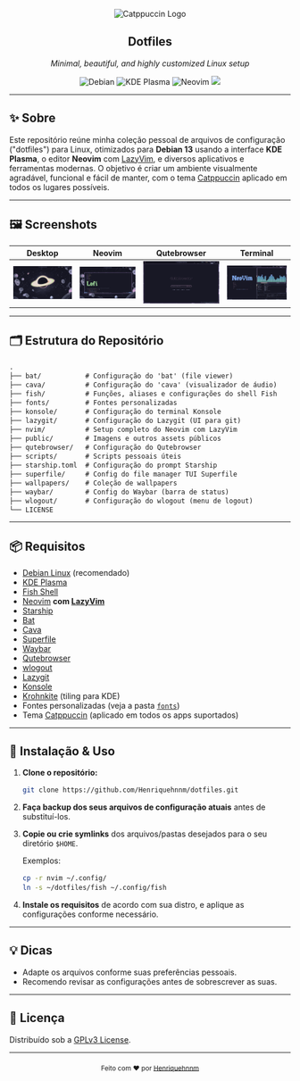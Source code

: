 <p align="center">
  <img src="https://raw.githubusercontent.com/catppuccin/catppuccin/main/assets/logos/exports/1544x1544_circle.png" width="100" alt="Catppuccin Logo"/>
  <h2 align="center">Dotfiles</h2>
  <p align="center"><em>Minimal, beautiful, and highly customized Linux setup</em></p>
</p>

<p align="center">
  <img alt="Debian" src="https://img.shields.io/badge/Debian-13-313244?style=for-the-badge&logo=debian&logoColor=f38ba8&labelColor=1e1e2e"/>
  <img alt="KDE Plasma" src="https://img.shields.io/badge/KDE-Plasma-313244?style=for-the-badge&logo=kde&logoColor=89b4fa&labelColor=1e1e2e"/>
  <img alt="Neovim" src="https://img.shields.io/badge/Neovim-313244?style=for-the-badge&logo=neovim&logoColor=a6e3a1&labelColor=1e1e2e"/>
  <a href="https://catppuccin.com/">
    <img src="https://img.shields.io/badge/theme-catppuccin-313244?style=for-the-badge&logo=catppuccin&logoColor=f5e0dc&labelColor=1e1e2e"/>
  </a>
</p>

---

## ✨ Sobre

Este repositório reúne minha coleção pessoal de arquivos de configuração ("dotfiles") para Linux, otimizados para **Debian 13** usando a interface **KDE Plasma**, o editor **Neovim** com [LazyVim](https://www.lazyvim.org/), e diversos aplicativos e ferramentas modernas. O objetivo é criar um ambiente visualmente agradável, funcional e fácil de manter, com o tema [Catppuccin](https://catppuccin.com/) aplicado em todos os lugares possíveis.

---

## 🖼️ Screenshots

| Desktop | Neovim | Qutebrowser | Terminal |
|:---:|:---:|:---:|:---:|
| ![Desktop](public/desktop.png?1) | ![Neovim](public/nvim.png?1) | ![qute](public/qute.png?1) | ![Terminal](public/terminal.png?1) |

---

## 🗂️ Estrutura do Repositório

```
.
├── bat/           # Configuração do 'bat' (file viewer)
├── cava/          # Configuração do 'cava' (visualizador de áudio)
├── fish/          # Funções, aliases e configurações do shell Fish
├── fonts/         # Fontes personalizadas
├── konsole/       # Configuração do terminal Konsole
├── lazygit/       # Configuração do Lazygit (UI para git)
├── nvim/          # Setup completo do Neovim com LazyVim
├── public/        # Imagens e outros assets públicos
├── qutebrowser/   # Configuração do Qutebrowser
├── scripts/       # Scripts pessoais úteis
├── starship.toml  # Configuração do prompt Starship
├── superfile/     # Config do file manager TUI Superfile
├── wallpapers/    # Coleção de wallpapers
├── waybar/        # Config do Waybar (barra de status)
├── wlogout/       # Configuração do wlogout (menu de logout)
└── LICENSE
```

---

## 📦 Requisitos

- [Debian Linux](https://www.debian.org/) (recomendado)
- [KDE Plasma](https://kde.org/plasma-desktop/)
- [Fish Shell](https://fishshell.com/)
- [Neovim](https://neovim.io/) **com [LazyVim](https://www.lazyvim.org/)**
- [Starship](https://starship.rs/)
- [Bat](https://github.com/sharkdp/bat)
- [Cava](https://github.com/karlstav/cava)
- [Superfile](https://superfile.netlify.app/)
- [Waybar](https://github.com/Alexays/Waybar)
- [Qutebrowser](https://qutebrowser.org)
- [wlogout](https://github.com/ArtsyMacaw/wlogout)
- [Lazygit](https://github.com/jesseduffield/lazygit)
- [Konsole](https://konsole.kde.org/)
- [Krohnkite](https://github.com/esjeon/krohnkite) (tiling para KDE)
- Fontes personalizadas (veja a pasta [`fonts`](./fonts))
- Tema [Catppuccin](https://catppuccin.com/) (aplicado em todos os apps suportados)

---

## 🚀 Instalação & Uso

1. **Clone o repositório:**
   ```sh
   git clone https://github.com/Henriquehnnm/dotfiles.git
   ```
2. **Faça backup dos seus arquivos de configuração atuais** antes de substituí-los.
3. **Copie ou crie symlinks** dos arquivos/pastas desejados para o seu diretório `$HOME`.

   Exemplos:
   ```sh
   cp -r nvim ~/.config/
   ln -s ~/dotfiles/fish ~/.config/fish
   ```

4. **Instale os requisitos** de acordo com sua distro, e aplique as configurações conforme necessário.

---

## 💡 Dicas

- Adapte os arquivos conforme suas preferências pessoais.
- Recomendo revisar as configurações antes de sobrescrever as suas.

---

## 📝 Licença

Distribuído sob a [GPLv3 License](./LICENSE).

---

<p align="center">
  <sub>Feito com ❤️ por <a href="https://github.com/Henriquehnnm">Henriquehnnm</a></sub>
</p>
